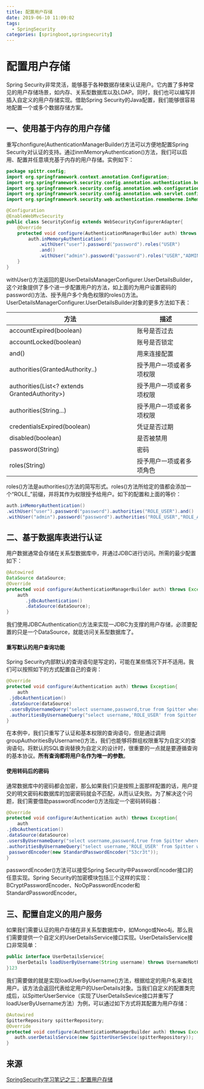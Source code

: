 ```yaml
---
title: 配置用户存储
date: 2019-06-10 11:09:02
tags: 
  - SpringSecurity
categories: [springboot,springsecurity]
---
```


#  配置用户存储

Spring Security非常灵活，能够基于各种数据存储来认证用户。它内置了多种常见的用户存储场景，如内存、关系型数据库以及LDAP。同时，我们也可以编写并插入自定义的用户存储实现。借助Spring Security的Java配置，我们能够很容易地配置一个或多个数据存储方案。

## 一、使用基于内存的用户存储

重写chonfigure(AuthenticationManagerBuilder)方法可以方便地配置Spring Security对认证的支持。通过inmMemoryAuthentication()方法，我们可以启用、配置并任意填充基于内存的用户存储。实例如下：

```java
package spittr.config;
import org.springframework.context.annotation.Configuration;
import org.springframework.security.config.annotation.authentication.builders.AuthenticationManagerBuilder;
import org.springframework.security.config.annotation.web.configuration.WebSecurityConfigurerAdapter;
import org.springframework.security.config.annotation.web.servlet.configuration.EnableWebMvcSecurity;
import org.springframework.security.web.authentication.rememberme.InMemoryTokenRepositoryImpl;

@Configuration
@EnableWebMvcSecurity
public class SecurityConfig extends WebSecurityConfigurerAdapter{
    @Override
    protected void configure(AuthenticationManagerBuilder auth) throws Exception{
        auth.inMemoryAuthentication()
            .withUser("user").password("password").roles("USER")
            .and()
            .withUser("admin").password("password").roles("USER","ADMIN");
    }
}
```

withUser()方法返回的是UserDetailsManagerConfigurer.UserDetailsBuilder，这个对象提供了多个进一步配置用户的方法，如上面的为用户设置密码的password()方法、授予用户多个角色权限的roles()方法。UserDetailsManagerConfigurer.UserDetailsBuilder对象的更多方法如下表：

| 方法                                          | 描述                     |
| --------------------------------------------- | ------------------------ |
| accountExpired(boolean)                       | 账号是否过去             |
| accountLocked(boolean)                        | 账号是否锁定             |
| and()                                         | 用来连接配置             |
| authorities(GrantedAuthority..)               | 授予用户一项或者多项权限 |
| authorities(List<? extends GrantedAuthority>) | 授予用户一项或者多项权限 |
| authorities(String...)                        | 授予用户一项或者多项权限 |
| credentialsExpired(boolean)                   | 凭证是否过期             |
| disabled(boolean)                             | 是否被禁用               |
| password(String)                              | 密码                     |
| roles(String)                                 | 授予用户一项或者多项角色 |

roles()方法是authorities()方法的简写形式。roles()方法所给定的值都会添加一个“ROLE_”前缀，并将其作为权限授予给用户。如下的配置和上面的等价：

```java
auth.inMemoryAuthentication()
.withUser("user").password("password").authorities("ROLE_USER").and()
.withUser("admin").password("password").authorities("ROLE_USER","ROLE_ADMIN");
```

## 二、基于数据库表进行认证

用户数据通常会存储在关系型数据库中，并通过JDBC进行访问。所需的最少配置如下：

```java
@Autowired
DataSource dataSource;
@Override
protected void configure(AuthenticationManagerBuilder auth) throws Exception{
    auth
       .jdbcAuthentication()
       .dataSource(dataSource);
}
```

我们使用JDBCAuthentication()方法来实现一JDBC为支撑的用户存储，必须要配置的只是一个DataSource，就能访问关系型数据库了。

#### 重写默认的用户查询功能

Spring Security内部默认的查询语句是写定的，可能在某些情况下并不适用。我们可以按照如下的方式配置自己的查询：

```java
@Override
protected void configure(Authentication auth) throws Exception{
    auth
 .jdbcAuthentication()
 .dataSource(dataSource)
 .usersByUsernameQuery("select username,password,true from Spitter where username=?")
 .authoritiesByUsernameQuery("select username,'ROLE_USER' from Spitter where username=?");
}
```

在本例中，我们只重写了认证和基本权限的查询语句，但是通过调用groupAuthoritiesByUsername()方法，我们也能够将群组权限重写为自定义的查询语句。将默认的SQL查询替换为自定义的设计时，很重要的一点就是要遵循查询的基本协议。**所有查询都将用户名作为唯一的参数**。

#### 使用转码后的密码

通常数据库中的密码都会加密，那么如果我们只是按照上面那样配置的话，用户提交的明文密码和数据库的加密密码就会不匹配，从而认证失败。为了解决这个问题，我们需要借助passwordEncoder()方法指定一个密码转码器：

```java
@Override
protected void configure(Authentication auth) throws Exception{
    auth
.jdbcAuthentication()
.dataSource(dataSource)
.usersByUsernameQuery("select username,password,true from Spitter where username=?")
.authoritiesByUsernameQuery("select username,'ROLE_USER' from Spitter where username=?")
 passwordEncoder(new StandardPasswordEncoder("53cr3t"));
}
```

passwordEncoder()方法可以接受Spring Security中PasswordEncoder接口的任意实现。Spring Security的加密模块包括三个这样的实现：BCryptPasswordEncoder、NoOpPasswordEncoder和StandardPasswordEncoder。

## 三、配置自定义的用户服务

如果我们需要认证的用户存储在非关系型数据库中，如Mongo或Neo4j，那么我们需要提供一个自定义的UserDetailsService接口实现。UserDetailsService接口非常简单：

```java
public interface UserDetailsService{
    UserDetails loadUserByUsername(String username) throws UsernameNotFoundException;
}123
```

我们需要做的就是实现loadUserByUsername()方法，根据给定的用户名来查找用户。该方法会返回代表给定用户的UserDetails对象。当我们自定义的配置类完成后，以SpitterUserService（实现了UserDetailsSevice接口并重写了loadUserByUsername方法）为例，可以通过如下方式将其配置为用户存储：

```java
@Autowired
SpitterRepository spitterRepository;
@Override
protected void configure(AuthenticationManagerBuilder auth) throws Exception{
   auth.userDetailsService(new SpitterUserSevice(spitterRepository));
}
```

## 来源

[SpringSecurity学习笔记之三：配置用户存储](https://blog.csdn.net/zhoucheng05_13/article/details/60467089)


